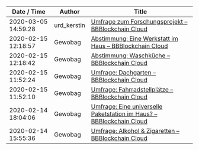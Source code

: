| Date / Time | Author | Title |
|-------------|--------|-------|
| 2020-03-05 14:59:28 | urd_kerstin | [Umfrage zum Forschungsprojekt &#8211; BBBlockchain Cloud](./Bülow90/Post%202020-03-05Z14:59:28%20by%20urd_kerstin.md) |
| 2020-02-15 12:18:57 | Gewobag | [Abstimmung: Eine Werkstatt im Haus &#8211; BBBlockchain Cloud](./Bülow90/Post%202020-02-15Z12:18:57%20by%20Gewobag.md) |
| 2020-02-15 12:18:42 | Gewobag | [Abstimmung: Waschküche &#8211; BBBlockchain Cloud](./Bülow90/Post%202020-02-15Z12:18:42%20by%20Gewobag.md) |
| 2020-02-15 11:52:24 | Gewobag | [Umfrage: Dachgarten &#8211; BBBlockchain Cloud](./Bülow90/Post%202020-02-15Z11:52:24%20by%20Gewobag.md) |
| 2020-02-15 11:52:10 | Gewobag | [Umfrage: Fahrradstellplätze &#8211; BBBlockchain Cloud](./Bülow90/Post%202020-02-15Z11:52:10%20by%20Gewobag.md) |
| 2020-02-14 18:04:06 | Gewobag | [Umfrage: Eine universelle Paketstation im Haus? &#8211; BBBlockchain Cloud](./Bülow90/Post%202020-02-14Z18:04:06%20by%20Gewobag.md) |
| 2020-02-14 15:55:36 | Gewobag | [Umfrage: Alkohol &#038; Zigaretten &#8211; BBBlockchain Cloud](./Bülow90/Post%202020-02-14Z15:55:36%20by%20Gewobag.md) |